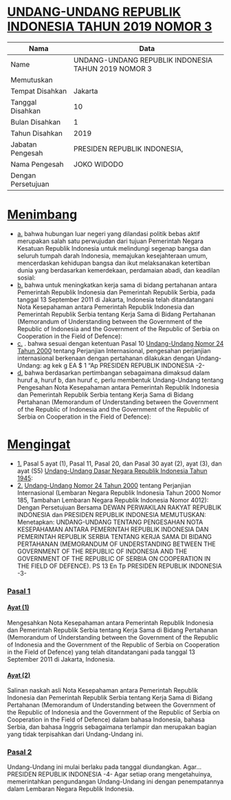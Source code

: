 # [UNDANG-UNDANG REPUBLIK INDONESIA TAHUN 2019 NOMOR 3](http://example.org/legal/document/uu/2019/3)

| Nama | Data |
| ------ | ----- |
|Name|UNDANG-UNDANG REPUBLIK INDONESIA TAHUN 2019 NOMOR 3|
|Memutuskan||
|Tempat Disahkan|Jakarta|
|Tanggal Disahkan|10|
|Bulan Disahkan|1|
|Tahun Disahkan|2019|
|Jabatan Pengesah|PRESIDEN REPUBLIK INDONESIA,|
|Nama Pengesah|JOKO WIDODO|
|Dengan Persetujuan||
# [Menimbang](http://example.org/legal/document/uu/2019/3/menimbang)

* [a.](http://example.org/legal/document/uu/2019/3/menimbang/point/a) bahwa hubungan luar negeri yang dilandasi politik bebas aktif merupakan salah satu perwujudan dari tujuan Pemerintah Negara Kesatuan Republik Indonesia untuk melindungi segenap bangsa dan seluruh tumpah darah Indonesia, memajukan kesejahteraan umum, mencerdaskan kehidupan bangsa dan ikut melaksanakan ketertiban dunia yang berdasarkan kemerdekaan, perdamaian abadi, dan keadilan sosial:
* [b.](http://example.org/legal/document/uu/2019/3/menimbang/point/b) bahwa untuk meningkatkan kerja sama di bidang pertahanan antara Pemerintah Republik Indonesia dan Pemerintah Republik Serbia, pada tanggal 13 September 2011 di Jakarta, Indonesia telah ditandatangani Nota Kesepahaman antara Pemerintah Republik Indonesia dan Pemerintah Republik Serbia tentang Kerja Sama di Bidang Pertahanan (Memorandum of Understanding between the Government of the Republic of Indonesia and the Government of the Republic of Serbia on Cooperation in the Field of Defence):
* [c.](http://example.org/legal/document/uu/2019/3/menimbang/point/c) . bahwa sesuai dengan ketentuan Pasal 10 [Undang-Undang Nomor 24 Tahun 2000](http://example.org/legal/document/uu/2000/24) tentang Perjanjian Internasional, pengesahan perjanjian internasional berkenaan dengan pertahanan dilakukan dengan Undang-Undang: ag kek g EA $ 1 “Ap PRESIDEN REPUBLIK INDONESIA -2-
* [d.](http://example.org/legal/document/uu/2019/3/menimbang/point/d) bahwa berdasarkan pertimbangan sebagaimana dimaksud dalam huruf a, huruf b, dan huruf c, perlu membentuk Undang-Undang tentang Pengesahan Nota Kesepahaman antara Pemerintah Republik Indonesia dan Pemerintah Republik Serbia tentang Kerja Sama di Bidang Pertahanan (Memorandum of Understanding between the Government of the Republic of Indonesia and the Government of the Republic of Serbia on Cooperation in the Field of Defence):
# [Mengingat](http://example.org/legal/document/uu/2019/3/mengingat)

* [1.](http://example.org/legal/document/uu/2019/3/mengingat/point/0001) Pasal 5 ayat (1), Pasal 11, Pasal 20, dan Pasal 30 ayat (2), ayat (3), dan ayat (S5) [Undang-Undang Dasar Negara Republik Indonesia Tahun 1945](http://example.org/legal/document/uu):
* [2.](http://example.org/legal/document/uu/2019/3/mengingat/point/0002) [Undang-Undang Nomor 24 Tahun 2000](http://example.org/legal/document/uu/2000/24) tentang Perjanjian Internasional (Lembaran Negara Republik Indonesia Tahun 2000 Nomor 185, Tambahan Lembaran Negara Republik Indonesia Nomor 4012): Dengan Persetujuan Bersama DEWAN PERWAKILAN RAKYAT REPUBLIK INDONESIA dan PRESIDEN REPUBLIK INDONESIA MEMUTUSKAN: Menetapkan: UNDANG-UNDANG TENTANG PENGESAHAN NOTA KESEPAHAMAN ANTARA PEMERINTAH REPUBLIK INDONESIA DAN PEMERINTAH REPUBLIK SERBIA TENTANG KERJA SAMA DI BIDANG PERTAHANAN (MEMORANDUM OF UNDERSTANDING BETWEEN THE GOVERNMENT OF THE REPUBLIC OF INDONESIA AND THE GOVERNMENT OF THE REPUBLIC OF SERBIA ON COOPERATION IN THE FIELD OF DEFENCE). PS 13 En Tp PRESIDEN REPUBLIK INDONESIA -3-

### [Pasal 1](http://example.org/legal/document/uu/2019/3/pasal/0001)

#### [Ayat (1)](http://example.org/legal/document/uu/2019/3/pasal/0001/version/20190110/ayat/0001)
Mengesahkan Nota Kesepahaman antara Pemerintah Republik Indonesia dan Pemerintah Republik Serbia tentang Kerja Sama di Bidang Pertahanan (Memorandum of Understanding between the Government of the Republic of Indonesia and the Government of the Republic of Serbia on Cooperation in the Field of Defence) yang telah ditandatangani pada tanggal 13 September 2011 di Jakarta, Indonesia.

#### [Ayat (2)](http://example.org/legal/document/uu/2019/3/pasal/0001/version/20190110/ayat/0002)
Salinan naskah asli Nota Kesepahaman antara Pemerintah Republik Indonesia dan Pemerintah Republik Serbia tentang Kerja Sama di Bidang Pertahanan (Memorandum of Understanding between the Government of the Republic of Indonesia and the Government of the Republic of Serbia on Cooperation in the Field of Defence) dalam bahasa Indonesia, bahasa Serbia, dan bahasa Inggris sebagaimana terlampir dan merupakan bagian yang tidak terpisahkan dari Undang-Undang ini.


### [Pasal 2](http://example.org/legal/document/uu/2019/3/pasal/0002)
Undang-Undang ini mulai berlaku pada tanggal diundangkan. Agar... PRESIDEN REPUBLIK INDONESIA -4- Agar setiap orang mengetahuinya, memerintahkan pengundangan Undang-Undang ini dengan penempatannya dalam Lembaran Negara Republik Indonesia.
